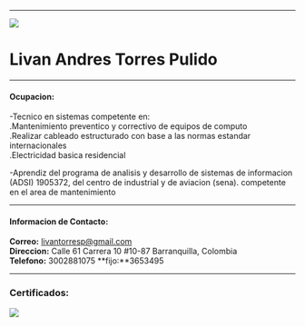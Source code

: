 
----------------------------------------

![](https://github.com/Dimiorz/ficha1905372/blob/master/livan-cv/img/livan%20torres.jpg)  
# Livan Andres Torres Pulido

---------------------------------------
#### Ocupacion:


-Tecnico en sistemas competente en:<br>
    .Mantenimiento preventico y correctivo de equipos de computo<br>
    .Realizar  cableado estructurado con base a las normas estandar internacionales<br>
    .Electricidad basica residencial<br>
    

-Aprendiz del programa de  analisis y desarrollo de sistemas de informacion (ADSI) 1905372, del centro de industrial y de aviacion (sena).
 competente en el area de mantenimiento

----------------------------------------
#### Informacion de Contacto:

  **Correo:** livantorresp@gmail.com <br>
  **Direccion:** Calle 61 Carrera 10 #10-87  Barranquilla, Colombia <br>
  **Telefono:** 3002881075
  **fijo:**3653495 

----------------------------------------
### Certificados:
![](https://github.com/Dimiorz/ficha1905372/blob/master/livan-cv/img/certificado.png)
